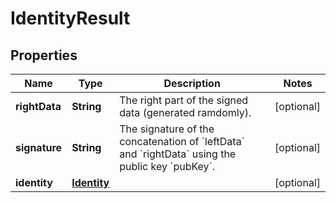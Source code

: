 
# IdentityResult

## Properties
Name | Type | Description | Notes
------------ | ------------- | ------------- | -------------
**rightData** | **String** | The right part of the signed data (generated ramdomly). |  [optional]
**signature** | **String** | The signature of the concatenation of &#x60;leftData&#x60; and &#x60;rightData&#x60; using the public key &#x60;pubKey&#x60;. |  [optional]
**identity** | [**Identity**](Identity.md) |  |  [optional]



